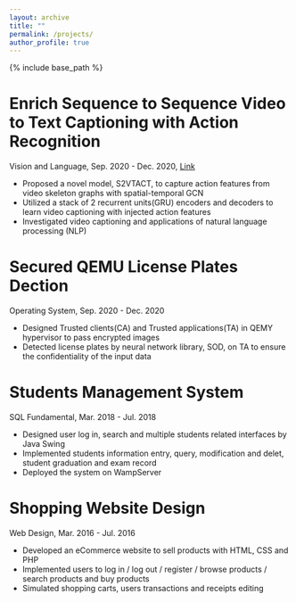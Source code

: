 ```yaml
---
layout: archive
title: ""
permalink: /projects/
author_profile: true
---
```

{% include base_path %}


Enrich Sequence to Sequence Video to Text Captioning with Action Recognition
===
Vision and Language, Sep. 2020 - Dec. 2020, [Link](https://github.com/stillarrow/S2VT_ACT)
* Proposed a novel model, S2VTACT,  to capture action features from video skeleton graphs with spatial-temporal GCN 
* Utilized a stack of 2 recurrent units(GRU) encoders and decoders to learn video captioning with injected action features
* Investigated video captioning and applications of natural language processing (NLP)

Secured QEMU License Plates Dection
===
Operating System,  Sep. 2020 - Dec. 2020
*  Designed Trusted clients(CA) and Trusted applications(TA) in QEMY hypervisor to pass encrypted images 
*  Detected license plates by neural network library, SOD, on TA to ensure the confidentiality of the input data

Students Management System
===
SQL Fundamental, Mar. 2018 - Jul. 2018
* Designed user log in, search and multiple students related interfaces by Java Swing 
* Implemented students information entry, query, modification and delet, student graduation and exam record
* Deployed the system on WampServer


Shopping Website Design
===
Web Design, Mar. 2016 - Jul. 2016
* Developed an eCommerce website to sell products with HTML, CSS and PHP
* Implemented users to log in / log out / register / browse products / search products and buy products
* Simulated shopping carts, users transactions and receipts editing
